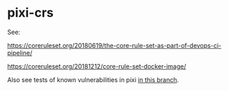 # pixi-crs  

See:

https://coreruleset.org/20180619/the-core-rule-set-as-part-of-devops-ci-pipeline/

https://coreruleset.org/20181212/core-rule-set-docker-image/

Also see tests of known vulnerabilities in pixi [in this branch](https://github.com/DevSlop/pixi-crs/tree/test-pixi-vulnerabilities).

